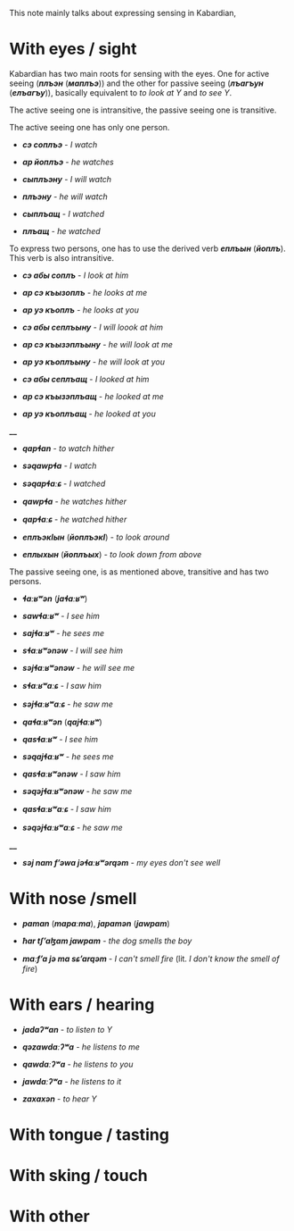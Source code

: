 This note mainly talks about expressing sensing in Kabardian,

# With eyes / sight
Kabardian has two main roots for sensing with the eyes. One for active seeing (**_плъэн_** (**_маплъэ_**)) and the other for passive seeing (**_лъагъун_** (**_елъагъу_**)), basically equivalent to _to look at Y_ and _to see Y_.

The active seeing one is intransitive, the passive seeing one is transitive.

The active seeing one has only one person. 

- **_сэ соплъэ_** - _I watch_
- **_ар йоплъэ_** - _he watches_

- **_сыплъэну_** - _I will watch_
- **_плъэну_** - _he will watch_

- **_сыплъащ_** - _I watched_
- **_плъащ_** - _he watched_

To express two persons, one has to use the derived verb **_еплъын_** (**_йоплъ_**). This verb is also intransitive.

- **_сэ абы соплъ_** - _I look at him_
- **_ар сэ къызоплъ_** - _he looks at me_
- **_ар уэ къоплъ_** - _he looks at you_

- **_сэ абы сеплъыну_** - _I will loook at him_
- **_ар сэ къызэплъыну_** - _he will look at me_
- **_ар уэ къоплъыну_** - _he will look at you_

- **_сэ абы сеплъащ_** - _I looked at him_
- **_ар сэ къызэплъащ_** - _he looked at me_
- **_ар уэ къоплъащ_** - _he looked at you_

**__**

- **_qapɬan_** - _to watch hither_
- **_səqawpɬa_** - _I watch_
- **_səqapɬaːɕ_** - _I watched_
- **_qawpɬa_** - _he watches hither_
- **_qapɬaːɕ_** - _he watched hither_



- **_еплъэкIын_** (**_йоплъэкI_**) - _to look around_
- **_еплыхын_** (**_йоплъых_**) - _to look down from above_

The passive seeing one, is as mentioned above, transitive and has two persons.

- **_ɬaːʁʷən_** (**_jaɬaːʁʷ_**)
- **_sawɬaːʁʷ_** - _I see him_
- **_sajɬaːʁʷ_** - _he sees me_

- **_sɬaːʁʷənəw_** - _I will see him_
- **_səjɬaːʁʷənəw_** - _he will see me_

- **_sɬaːʁʷaːɕ_** - _I saw him_
- **_səjɬaːʁʷaːɕ_** - _he saw me_


- **_qaɬaːʁʷən_** (**_qajɬaːʁʷ_**)
- **_qasɬaːʁʷ_** - _I see him_
- **_səqajɬaːʁʷ_** - _he sees me_

- **_qasɬaːʁʷənəw_** - _I saw him_
- **_səqəjɬaːʁʷənəw_** - _he saw me_

- **_qasɬaːʁʷaːɕ_** - _I saw him_
- **_səqəjɬaːʁʷaːɕ_** - _he saw me_



**__**


- **_səj nam fʼəwa jəɬaːʁʷərqəm_** - _my eyes don't see well_





# With nose /smell
- **_paman_** (**_mapaːma_**), **_japamən_** (**_jawpam_**)

- **_ħar tʃʼaɮam jawpam_** - _the dog smells the boy_
- **_maːfʼa jə ma sɕʼarqəm_** - _I can't smell fire_ (lit. _I don't know the smell of fire_)

# With ears / hearing

- **_jadaʔʷan_** - _to listen to Y_

- **_qəzawdaːʔʷa_** - _he listens to me_
- **_qawdaːʔʷa_** - _he listens to you_
- **_jawdaːʔʷa_** - _he listens to it_

- **_zaxaxən_** - _to hear Y_
# With tongue / tasting
# With sking / touch
# With other


